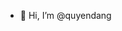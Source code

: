 - 👋 Hi, I’m @quyendang

<!---
quyendang/quyendang is a ✨ special ✨ repository because its `README.md` (this file) appears on your GitHub profile.
You can click the Preview link to take a look at your changes.
--->

